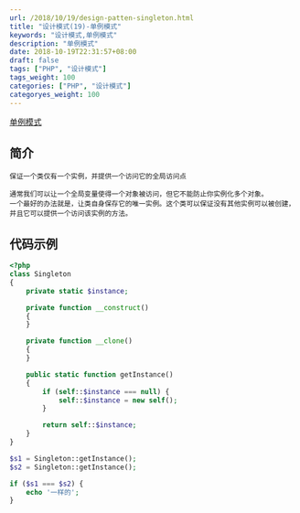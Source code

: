 ```yaml
---
url: /2018/10/19/design-patten-singleton.html
title: "设计模式(19)-单例模式"
keywords: "设计模式,单例模式"
description: "单例模式"
date: 2018-10-19T22:31:57+08:00
draft: false
tags: ["PHP", "设计模式"]
tags_weight: 100
categories: ["PHP", "设计模式"]
categoryes_weight: 100
---
```


[单例模式](https://github.com/wenjy/design_patten_php/blob/master/src/Singleton.php)

## 简介

```
保证一个类仅有一个实例，并提供一个访问它的全局访问点

通常我们可以让一个全局变量使得一个对象被访问，但它不能防止你实例化多个对象。
一个最好的办法就是，让类自身保存它的唯一实例。这个类可以保证没有其他实例可以被创建，
并且它可以提供一个访问该实例的方法。
```

## 代码示例

```php
<?php
class Singleton
{
    private static $instance;

    private function __construct()
    {
    }

    private function __clone()
    {
    }

    public static function getInstance()
    {
        if (self::$instance === null) {
            self::$instance = new self();
        }

        return self::$instance;
    }
}

$s1 = Singleton::getInstance();
$s2 = Singleton::getInstance();

if ($s1 === $s2) {
    echo '一样的';
}
```
